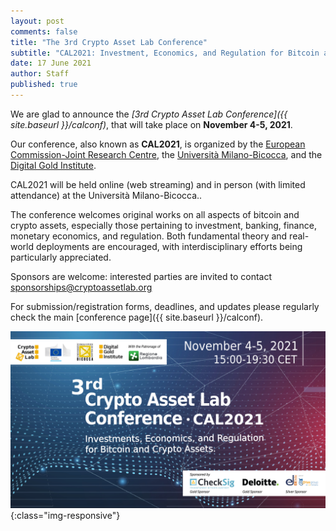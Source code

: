 ```yaml
---
layout: post
comments: false
title: "The 3rd Crypto Asset Lab Conference"
subtitle: "CAL2021: Investment, Economics, and Regulation for Bitcoin and Crypto Assets"
date: 17 June 2021
author: Staff
published: true
---
```


We are glad to announce the
_[3rd Crypto Asset Lab Conference]({{ site.baseurl }}/calconf)_,
that will take place on __November 4-5, 2021__.

Our conference, also known as __CAL2021__,
is organized by
the [European Commission-Joint Research Centre](https://ec.europa.eu/knowledge4policy/organisation/jrc-joint-research-centre_en),
the [Università Milano-Bicocca](https://www.unimib.it/), and
the [Digital Gold Institute](https://www.dgi.io).

CAL2021 will be held online (web streaming)
and in person (with limited attendance)
at the Università Milano-Bicocca..

The conference welcomes original
works on all aspects of bitcoin and crypto assets,
especially those pertaining to investment, banking, finance,
monetary economics, and regulation.
Both fundamental theory and real-world deployments are encouraged,
with interdisciplinary efforts being particularly appreciated.

Sponsors are welcome:
interested parties are invited to contact
[sponsorships@cryptoassetlab.org](mailto:sponsorships@cryptoassetlab.org)

For submission/registration forms, deadlines, and updates
please regularly check the main [conference page]({{ site.baseurl }}/calconf).

![CAL2021](/img/cal2021/cal2021.jpg){:class="img-responsive"}

